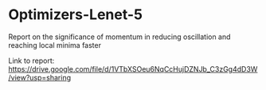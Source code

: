 # Optimizers-Lenet-5
Report on the significance of momentum in reducing oscillation and reaching local minima faster

Link to report: https://drive.google.com/file/d/1VTbXSOeu6NqCcHujDZNJb_C3zGg4dD3W/view?usp=sharing
